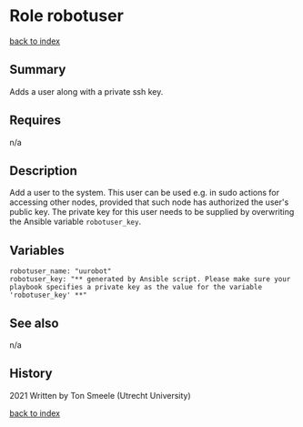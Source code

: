 # Role robotuser
[back to index](../index.md#Roles)

## Summary
Adds a user along with a private ssh key.

## Requires
n/a

## Description
Add a user to the system. This user can be used e.g. in sudo actions for accessing other nodes, provided that such node has authorized the user's public key.
The private key for this user needs to be supplied by overwriting the Ansible variable `robotuser_key`.

## Variables
```
robotuser_name: "uurobot"
robotuser_key: "** generated by Ansible script. Please make sure your playbook specifies a private key as the value for the variable 'robotuser_key' **"
```


## See also
n/a

## History
2021 Written by Ton Smeele (Utrecht University)



[back to index](../index.md#Roles)
